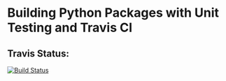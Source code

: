 # Building Python Packages with Unit Testing and Travis CI
## Travis Status:
[![Build Status](https://travis-ci.org/qyzqyz1/DATA-533-lab-4-Tom-Jimmy-.svg?branch=jimmy)](https://travis-ci.org/qyzqyz1/DATA-533-lab-4-Tom-Jimmy-)
